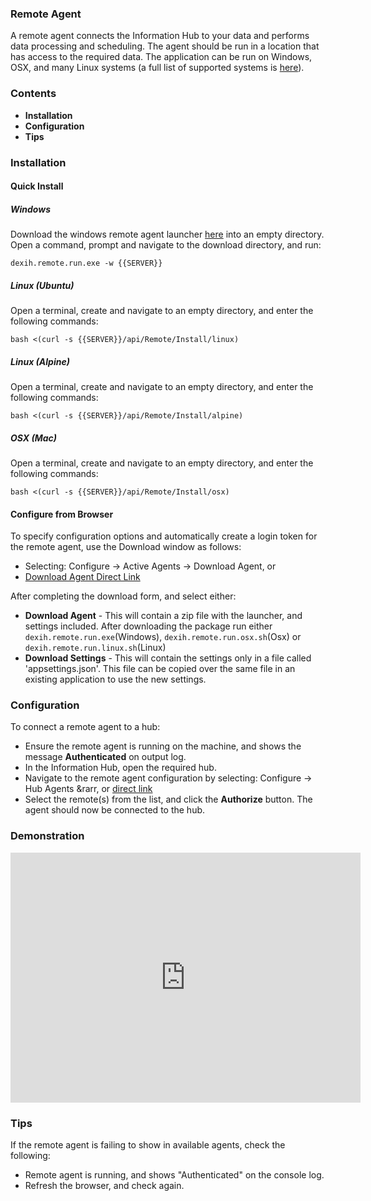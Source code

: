 ### Remote Agent

A remote agent connects the Information Hub to your data and performs data processing and scheduling.  The agent should be run in a location that has access to the required data.  The application can be run on Windows, OSX, and many Linux systems (a full list of supported systems is [here](https://github.com/dotnet/core/blob/master/release-notes/2.0/2.0-supported-os.md)).

### Contents

* **Installation**
* **Configuration**
* **Tips**

### Installation

#### Quick Install

##### Windows

Download the windows remote agent launcher [here]({{SERVER}}/api/Remote/Install/windows) into an empty directory.
Open a command, prompt and navigate to the download directory, and run:
```
dexih.remote.run.exe -w {{SERVER}}
```

##### Linux (Ubuntu)

Open a terminal, create and navigate to an empty directory, and enter the following commands:
```
bash <(curl -s {{SERVER}}/api/Remote/Install/linux)
```

##### Linux (Alpine)

Open a terminal, create and navigate to an empty directory, and enter the following commands:
```
bash <(curl -s {{SERVER}}/api/Remote/Install/alpine)
```

##### OSX (Mac)

Open a terminal, create and navigate to an empty directory, and enter the following commands:
```
bash <(curl -s {{SERVER}}/api/Remote/Install/osx)
```

#### Configure from Browser

To specify configuration options and automatically create a login token for the remote agent, use the Download window as follows:
* Selecting: Configure &rarr; Active Agents &rarr; Download Agent, or
* [Download Agent Direct Link](route:/hubs/index/agents/download)

After completing the download form, and select either:
* **Download Agent** - This will contain a zip file with the launcher, and settings included.  After downloading the package run either `dexih.remote.run.exe`(Windows), `dexih.remote.run.osx.sh`(Osx) or `dexih.remote.run.linux.sh`(Linux)
* **Download Settings** - This will contain the settings only in a file called 'appsettings.json'.  This file can be copied over the same file in an existing application to use the new settings.

### Configuration

To connect a remote agent to a hub:
* Ensure the remote agent is running on the machine, and shows the message **Authenticated** on output log.
* In the Information Hub, open the required hub.
* Navigate to the remote agent configuration by selecting: Configure &rarr; Hub Agents &rarr, or [direct link](route:/hub/{{HUBKEY}}/summary/agents)
* Select the remote(s) from the list, and click the **Authorize** button.  The agent should now be connected to the hub.


### Demonstration

<iframe width="560" height="400" src="https://www.youtube.com/embed/o_wWfNqbdZI" frameborder="0" allow="autoplay; encrypted-media" allowfullscreen></iframe>


### Tips

If the remote agent is failing to show in available agents, check the following:
* Remote agent is running, and shows "Authenticated" on the console log.
* Refresh the browser, and check again.